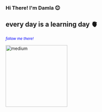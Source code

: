 

### Hi There! I'm Damla :blush:

## every day is a learning day 🫀

<i style="color: blue; font-size:12px;"> follow me there!</i>

<a href="https://medium.com/@damlayasar">
   <img src="https://www.iconpacks.net/icons/2/free-medium-icon-2177-thumb.png" alt="medium" width="200" height="200">
</a>

